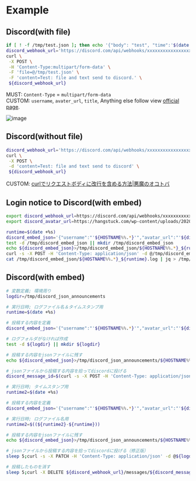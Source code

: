 # Example

## Discord(with file)

```sh
if [ ! -f /tmp/test.json ]; then echo '{"body": "test", "time":'$(date +%s)'}' > /tmp/test.json; fi
discord_webhook_url='https://discord.com/api/webhooks/xxxxxxxxxxxxxxxxxxxxxx/xxxxxxxxxxxxxxxxxxxxxxxxxxxxxxxxxxxxxxxx'
curl \
 -X POST \
 -H 'Content-Type:multipart/form-data' \
 -F 'file=@/tmp/test.json' \
 -F 'content=Test: file and text send to discord.' \
 ${discord_webhook_url}
```

MUST: `Content-Type` = `multipart/form-data`  
CUSTOM: `username`, `avater_url`, `title`, Anything else follow view [official page](https://discord.com/developers/docs/resources/webhook).

![image](https://github.com/user-attachments/assets/fb9e3e7b-2cd5-480b-bfc7-c549070995e9)

## Discord(without file)

```sh
discord_webhook_url='https://discord.com/api/webhooks/xxxxxxxxxxxxxxxxxxxxxx/xxxxxxxxxxxxxxxxxxxxxxxxxxxxxxxxxxxxxxxx'
curl \
 -X POST \
 -d 'content=Test: file and text send to discord' \
 ${discord_webhook_url}
```

CUSTOM: [curlでリクエストボディに改行を含める方法|悪魔のオコトバ](https://akumachan.github.io/%E3%82%B7%E3%82%A7%E3%83%AB%E3%82%B9%E3%82%AF%E3%83%AA%E3%83%97%E3%83%88/curl%E3%81%A7%E3%83%AA%E3%82%AF%E3%82%A8%E3%82%B9%E3%83%88%E3%83%9C%E3%83%87%E3%82%A3%E3%81%AB%E6%94%B9%E8%A1%8C%E3%82%92%E5%90%AB%E3%82%81%E3%82%8B%E6%96%B9%E6%B3%95/)

## Login notice to Discord(with embed)

```sh
export discord_webhook_url=https://discord.com/api/webhooks/xxxxxxxxxxxxxxxxxxxxxx/xxxxxxxxxxxxxxxxxxxxxxxxxxxxxxxxxxxxxxxx
export discord_avatar_url=https://hangstuck.com/wp-content/uploads/2020/08/bash-official-icon-512x512-1.png

runtime=$(date +%s)
discord_embed_json='{"username":"'${HOSTNAME%%.*}'","avatar_url":"'${discord_avatar_url}'","content":"","embeds":[{"title": "Login Notice","fields": [{"name": "Date","value": "<t:'"${runtime}"':R>\n<t:'"${runtime}"':F>"},{"name": "User","value": "`'${USER}'@'${HOSTNAME}'`"},{"name": "From","value": "`'$(echo ${SSH_CLIENT}|awk '{print $1,":",$2}')'`"},{"name": "Term","value": "`'${TERM}'` `'${SSH_TTY}'`"}],"color": "'$((16#c0c0c0))'","footer": {"text": "'${HOSTNAME}'","icon_url": "'${discord_avatar_url}'"},"timestamp": "'$(date --utc '+%Y-%m-%dT%H:%M:%S.000Z')'"}]}'
test -d /tmp/discord_embed_json || mkdir /tmp/discord_embed_json
echo ${discord_embed_json}>/tmp/discord_embed_json/${HOSTNAME%%.*}_${runtime}.json
curl -s -X POST -H 'Content-Type: application/json' -d @/tmp/discord_embed_json/${HOSTNAME%%.*}_${runtime}.json ${discord_webhook_url}'?wait=true'>/tmp/discord_embed_json/${HOSTNAME%%.*}_${runtime}.log
cat /tmp/discord_embed_json/${HOSTNAME%%.*}_${runtime}.log | jq > /tmp/discord_embed_json/${HOSTNAME%%.*}_${runtime}.log.json
```

## Discord(with embed)

```sh
# 変数定義; 環境周り
logdir=/tmp/discord_json_announcements

# 実行日時; ログファイル名＆タイムスタンプ用
runtime=$(date +%s)

# 投稿する内容を定義
discord_embed_json='{"username":"'${HOSTNAME%%.*}'","avatar_url":"'${discord_avatar_url}'","content":"","embeds":[{"title": "Test Message","fields": [{"name": "Date","value": "<t:'"${runtime}"':R>\n<t:'"${runtime}"':F>"}],"color": "'$((16#ffa500))'","footer": {"text": "'${HOSTNAME}'","icon_url": "'${discord_avatar_url}'"},"timestamp": "'$(date --utc '+%Y-%m-%dT%H:%M:%S.000Z')'"}]}'

# ログフォルダがなければ作成
test -d ${logdir} || mkdir ${logdir}

# 投稿する内容をjsonファイルに残す
echo ${discord_embed_json}>/tmp/discord_json_announcements/${HOSTNAME%%.*}_${runtime}.json

# jsonファイルから投稿する内容を拾ってdiscordに投げる
discord_message_id=$(curl -s -X POST -H 'Content-Type: application/json' -d @${logdir}/${HOSTNAME%%.*}_${runtime}.json ${discord_webhook_url}'?wait=true'|jq -r .id)

# 実行日時; タイムスタンプ用
runtime2=$(date +%s)

# 投稿する内容を定義
discord_embed_json='{"username":"'${HOSTNAME%%.*}'","avatar_url":"'${discord_avatar_url}'","content":"","embeds":[{"title": "Updates","fields": [{"name": "Date","value": "<t:'"${runtime2}"':R>\n<t:'"${runtime2}"':F>"}],"color": "'$((16#ffa500))'","footer": {"text": "'${HOSTNAME}'","icon_url": "'${discord_avatar_url}'"},"timestamp": "'$(date --utc '+%Y-%m-%dT%H:%M:%S.000Z')'"}]}'

# 実行日時; ログファイル名用
runtime2=$((${runtime2}-${runtime}))

# 投稿する内容をjsonファイルに残す
echo ${discord_embed_json}>/tmp/discord_json_announcements/${HOSTNAME%%.*}_${runtime}_${runtime2}.json

# jsonファイルから投稿する内容を拾ってdiscordに投げる（修正版）
sleep 5;curl -s -X PATCH -H 'Content-Type: application/json' -d @${logdir}/${HOSTNAME%%.*}_${runtime}_${runtime2}.json ${discord_webhook_url}/messages/${discord_message_id}

# 投稿したものを消す
sleep 5;curl -X DELETE ${discord_webhook_url}/messages/${discord_message_id}
```
